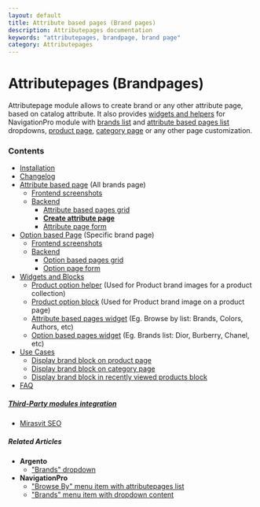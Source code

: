 ```yaml
---
layout: default
title: Attribute based pages (Brand pages)
description: Attributepages documentation
keywords: "attributepages, brandpage, brand page"
category: Attributepages
---
```


# Attributepages (Brandpages)

Attributepage module allows to create brand or any other attribute page,
based on catalog attribute. It also provides [widgets and helpers](widgets-and-blocks/)
for NavigationPro module with
[brands list](/m1/extensions/navigationpro/siblings/brands-with-dropdown-content/)
and [attribute based pages list](/m1/extensions/navigationpro/siblings/browse-by-with-attributepages-list/)
dropdowns, [product page][block_on_product_page], [category page][block_on_category_page]
or any other page customization.

### Contents

 -  [Installation](installation/)
 -  [Changelog](changelog/)
 -  [Attribute based page](attribute-based-page/) (All brands page)
    - [Frontend screenshots](attribute-based-page/frontend/)
    - [Backend](attribute-based-page/backend/)
        - [Attribute based pages grid](attribute-based-page/backend/#attribute-based-pages-grid)
        - [**Create attribute page**](attribute-based-page/backend/#create-attribute-page)
        - [Attribute page form](attribute-based-page/backend/#attribute-page-form)
 -  [Option based Page](option-based-page/) (Specific brand page)
    - [Frontend screenshots](option-based-page/frontend/)
    - [Backend](option-based-page/backend/)
        - [Option based pages grid](option-based-page/backend/#option-based-pages-grid)
        - [Option page form](option-based-page/backend/#option-page-form)
 -  [Widgets and Blocks](widgets-and-blocks/)
    - [Product option helper](widgets-and-blocks/product-option-helper/) (Used for Product brand images for a product collection)
    - [Product option block](widgets-and-blocks/product-option-block/) (Used for Product brand image on a product page)
    - [Attribute based pages widget](widgets-and-blocks/attribute-based-pages-widget/) (Eg. Browse by list: Brands, Colors, Authors, etc)
    - [Option based pages widget](widgets-and-blocks/option-based-pages-widget/) (Eg. Brands list: Dior, Burberry, Chanel, etc)
 -  [Use Cases](use-cases/)
    - [Display brand block on product page](use-cases/brand-block-on-product-page/)
    - [Display brand block on category page](use-cases/brand-block-on-category-page/)
    - [Display brand block in recently viewed products block](use-cases/brand-block-in-recently-viewed-block/)
 -  [FAQ](faq/)

##### [Third-Party modules integration](third-party-modules-integration/)

 - [Mirasvit SEO](third-party-modules-integration/#mirasvitseo)

##### Related Articles

 -  **Argento**
    - ["Brands" dropdown](/m1/argento/navigation-setup/#brands-dropdown)
 -  **NavigationPro**
    - ["Browse By" menu item with attributepages list](/m1/extensions/navigationpro/siblings/browse-by-with-attributepages-list/)
    - ["Brands" menu item with dropdown content](/m1/extensions/navigationpro/siblings/brands-with-dropdown-content/)

[block_on_product_page]: use-cases/brand-block-on-product-page/ "Display brand block on product page"
[block_on_category_page]: use-cases/brand-block-on-category-page/ "Display brand block on category page"
